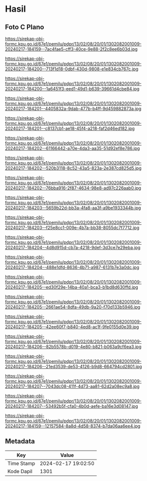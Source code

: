 # Hasil

## Foto C Plano

https://sirekap-obj-formc.kpu.go.id/67e1/pemilu/pdpr/13/02/08/20/01/1302082001009-20240217-184159--7ac4fae5-cff3-40ce-9e88-2f2c8ee6b03d.jpg

https://sirekap-obj-formc.kpu.go.id/67e1/pemilu/pdpr/13/02/08/20/01/1302082001009-20240217-184200--713f1d18-0dbf-430d-9808-e1e834cb767c.jpg

https://sirekap-obj-formc.kpu.go.id/67e1/pemilu/pdpr/13/02/08/20/01/1302082001009-20240217-184200--1a6451f3-eed1-49d1-b639-39661d4cbe84.jpg

https://sirekap-obj-formc.kpu.go.id/67e1/pemilu/pdpr/13/02/08/20/01/1302082001009-20240217-184201--4405832a-9dab-477b-b4ff-9d459882873a.jpg

https://sirekap-obj-formc.kpu.go.id/67e1/pemilu/pdpr/13/02/08/20/01/1302082001009-20240217-184201--c8137cb1-ae18-45f4-a218-faf2d46ed182.jpg

https://sirekap-obj-formc.kpu.go.id/67e1/pemilu/pdpr/13/02/08/20/01/1302082001009-20240217-184202--61166442-a70e-4da3-aa35-51d92ef8e786.jpg

https://sirekap-obj-formc.kpu.go.id/67e1/pemilu/pdpr/13/02/08/20/01/1302082001009-20240217-184202--520b3118-8c52-43a5-823a-2e387cd825d5.jpg

https://sirekap-obj-formc.kpu.go.id/67e1/pemilu/pdpr/13/02/08/20/01/1302082001009-20240217-184202--76bba916-2f87-4634-98e8-ad97c226aab0.jpg

https://sirekap-obj-formc.kpu.go.id/67e1/pemilu/pdpr/13/02/08/20/01/1302082001009-20240217-184203--5659b22d-bb3a-4fa8-aa3f-a9be1933344b.jpg

https://sirekap-obj-formc.kpu.go.id/67e1/pemilu/pdpr/13/02/08/20/01/1302082001009-20240217-184203--f25e8cc1-009e-4b7a-bb38-8055dc7f7712.jpg

https://sirekap-obj-formc.kpu.go.id/67e1/pemilu/pdpr/13/02/08/20/01/1302082001009-20240217-184204--4d8d915d-cb7a-4218-9def-3d3ce7e29eba.jpg

https://sirekap-obj-formc.kpu.go.id/67e1/pemilu/pdpr/13/02/08/20/01/1302082001009-20240217-184204--488e1dfd-8636-4b71-a987-6131b7e3a0dc.jpg

https://sirekap-obj-formc.kpu.go.id/67e1/pemilu/pdpr/13/02/08/20/01/1302082001009-20240217-184205--ed30f29e-14ba-40a1-bca3-b1bd8d630ffd.jpg

https://sirekap-obj-formc.kpu.go.id/67e1/pemilu/pdpr/13/02/08/20/01/1302082001009-20240217-184205--2661ae54-8dfa-49db-9a20-f70d133b5946.jpg

https://sirekap-obj-formc.kpu.go.id/67e1/pemilu/pdpr/13/02/08/20/01/1302082001009-20240217-184205--42ee60f7-b840-4ed8-ac1f-9fe0155d0e39.jpg

https://sirekap-obj-formc.kpu.go.id/67e1/pemilu/pdpr/13/02/08/20/01/1302082001009-20240217-184206--82b5578b-d019-4e80-b821-b063a9cf6ea3.jpg

https://sirekap-obj-formc.kpu.go.id/67e1/pemilu/pdpr/13/02/08/20/01/1302082001009-20240217-184206--21ed3539-de53-4126-b9d8-664794cd2801.jpg

https://sirekap-obj-formc.kpu.go.id/67e1/pemilu/pdpr/13/02/08/20/01/1302082001009-20240217-184207--7043dc08-411f-4d73-aa81-62d2a08ec9a8.jpg

https://sirekap-obj-formc.kpu.go.id/67e1/pemilu/pdpr/13/02/08/20/01/1302082001009-20240217-184207--53492b5f-cfa0-4b0d-aefe-ba16e3d08147.jpg

https://sirekap-obj-formc.kpu.go.id/67e1/pemilu/pdpr/13/02/08/20/01/1302082001009-20240217-184159--12157584-8a8d-4d58-8374-b7da06aa6ee4.jpg


## Metadata

| Key        | Value               |
| ---------- | ------------------- |
| Time Stamp | 2024-02-17 19:02:50 |
| Kode Dapil | 1301                |



